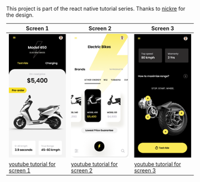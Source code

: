 This project is part of the react native tutorial series. Thanks to [nickre](https://www.behance.net/nickre) for the design.

| Screen 1 | Screen 2 | Screen 3 | 
| -- | -- | -- |
| ![title](react-native-tutorial-electric-bikes-screen-1.png) | ![title](react-native-tutorial-electric-bikes-screen-2.png) | ![title](react-native-tutorial-electric-bikes-screen-3.png) |
| [youtube tutorial for screen 1](https://youtu.be/6RKoFzI1ehU) | [youtube tutorial for screen 2](https://youtu.be/Tj9g6_Ok8WY)| [youtube tutorial for screen 3](https://youtu.be/orIyRAQyqV4) |